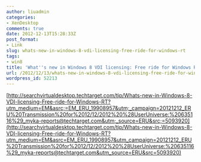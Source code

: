```yaml
---
author: liuadmin
categories:
- XenDesktop
comments: true
date: 2012-12-13T15:28:33Z
post_format:
- Link
slug: whats-new-in-windows-8-vdi-licensing-free-ride-for-windows-rt
tags:
- win8
title: 'What''s new in Windows 8 VDI licensing: Free ride for Windows RT'
url: /2012/12/13/whats-new-in-windows-8-vdi-licensing-free-ride-for-windows-rt/
wordpress_id: 52213
---
```


[http://searchvirtualdesktop.techtarget.com/tip/Whats-new-in-Windows-8-VDI-licensing-Free-ride-for-Windows-RT?utm_medium=EM&asrc;=EM_ERU_19908957&utm;_campaign=20121212_ERU%20Transmission%20for%2012/12/2012%20%28UserUniverse:%20635116%29_myka-reports@techtarget.com&utm;_source=ERU&src;=5093920](http://searchvirtualdesktop.techtarget.com/tip/Whats-new-in-Windows-8-VDI-licensing-Free-ride-for-Windows-RT?utm_medium=EM&asrc=EM_ERU_19908957&utm_campaign=20121212_ERU%20Transmission%20for%2012/12/2012%20%28UserUniverse:%20635116%29_myka-reports@techtarget.com&utm_source=ERU&src=5093920)
